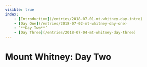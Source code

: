 ```yaml
---
visible: true
index: 
	- [Introduction](/entries/2018-07-01-mt-whitney-day-intro)
	- [Day One](/entries/2018-07-02-mt-whitney-day-one)
	- ‘**Day Two**’
	- [Day Three](/entries/2018-07-04-mt-whitney-day-three)
---
```


# Mount Whitney: Day Two